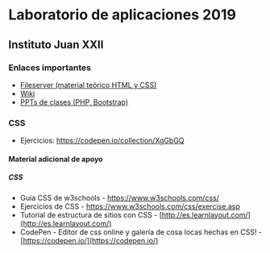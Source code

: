 # Laboratorio de aplicaciones 2019
## Instituto Juan XXII

### Enlaces importantes

* [Fileserver (material teórico HTML y CSS)](http://fileserver.pheek.net/aplicaciones/)
* [Wiki](https://github.com/instituto-juan-xxiii/aplicaciones-2019/wiki)
* [PPTs de clases (PHP, Bootstrap)](https://drive.google.com/open?id=1h5d57BXsdFdqPR84kAxGc9ubiVgepA1f)

### CSS
* Ejercicios: https://codepen.io/collection/XgGbGQ

#### Material adicional de apoyo
##### CSS
* Guia CSS de w3schools - https://www.w3schools.com/css/
* Ejercicios de CSS - https://www.w3schools.com/css/exercise.asp
* Tutorial de estructura de sitios con CSS - [http://es.learnlayout.com/](http://es.learnlayout.com/)
* CodePen - Editor de css online y galería de cosa locas hechas en CSS! - [https://codepen.io/](https://codepen.io/)
